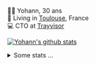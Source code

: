 <p>
  👨🏻 <bold>Yohann</bold>, 30 ans<br/>
  💼 Living in <a href="https://www.google.com/maps?q=toulouse">Toulouse</a>, France<br/>
  💻 CTO at <a href="https://trayvisor.com/">Trayvisor</a><br/>
</p>

<a href="https://github.com/anuraghazra/github-readme-stats"><img align="center" src="https://github-readme-stats-dviw-8taegaswk-yohann84ls-projects.vercel.app//api?username=yohann84L&show_icons=true&include_all_commits=true" alt="Yohann's github stats" /> </a>


<details>
  <summary>Some stats ...</summary><br/>
  

<!--START_SECTION:waka-->
![Code Time](http://img.shields.io/badge/Code%20Time-1%2C308%20hrs%2033%20mins-blue)

![Profile Views](http://img.shields.io/badge/Profile%20Views-0-blue)

**🐱 My GitHub Data** 

> 📦 441.0 kB Used in GitHub's Storage 
 > 
> 🏆 501 Contributions in the Year 2025
 > 
> 🚫 Not Opted to Hire
 > 
> 📜 26 Public Repositories 
 > 
> 🔑 21 Private Repositories 
 > 
**I'm an Early 🐤** 

```text
🌞 Morning                30009 commits       ███████░░░░░░░░░░░░░░░░░░   29.40 % 
🌆 Daytime                59297 commits       ███████████████░░░░░░░░░░   58.09 % 
🌃 Evening                12628 commits       ███░░░░░░░░░░░░░░░░░░░░░░   12.37 % 
🌙 Night                  148 commits         ░░░░░░░░░░░░░░░░░░░░░░░░░   00.14 % 
```
📅 **I'm Most Productive on Wednesday** 

```text
Monday                   19783 commits       █████░░░░░░░░░░░░░░░░░░░░   19.38 % 
Tuesday                  19184 commits       █████░░░░░░░░░░░░░░░░░░░░   18.79 % 
Wednesday                20750 commits       █████░░░░░░░░░░░░░░░░░░░░   20.33 % 
Thursday                 20659 commits       █████░░░░░░░░░░░░░░░░░░░░   20.24 % 
Friday                   19836 commits       █████░░░░░░░░░░░░░░░░░░░░   19.43 % 
Saturday                 749 commits         ░░░░░░░░░░░░░░░░░░░░░░░░░   00.73 % 
Sunday                   1121 commits        ░░░░░░░░░░░░░░░░░░░░░░░░░   01.10 % 
```


📊 **This Week I Spent My Time On** 

```text
🕑︎ Time Zone: Europe/Paris

💬 Programming Languages: 
Markdown                 1 hr 43 mins        ██████████████████░░░░░░░   70.80 % 
Other                    29 mins             █████░░░░░░░░░░░░░░░░░░░░   20.38 % 
HTTP Request             12 mins             ██░░░░░░░░░░░░░░░░░░░░░░░   08.82 % 

🔥 Editors: 
Zed                      2 hrs 23 mins       █████████████████████████   98.12 % 
Postman                  2 mins              ░░░░░░░░░░░░░░░░░░░░░░░░░   01.88 % 

💻 Operating System: 
Mac                      2 hrs 26 mins       █████████████████████████   100.00 % 
```

**I Mostly Code in Python** 

```text
Python                   26 repos            ██████████████░░░░░░░░░░░   55.32 % 
Jupyter Notebook         4 repos             ██░░░░░░░░░░░░░░░░░░░░░░░   08.51 % 
JavaScript               3 repos             ██░░░░░░░░░░░░░░░░░░░░░░░   06.38 % 
HTML                     2 repos             █░░░░░░░░░░░░░░░░░░░░░░░░   04.26 % 
Shell                    1 repo              █░░░░░░░░░░░░░░░░░░░░░░░░   02.13 % 
```




 Last Updated on 18/07/2025 00:45:30 UTC
<!--END_SECTION:waka-->
